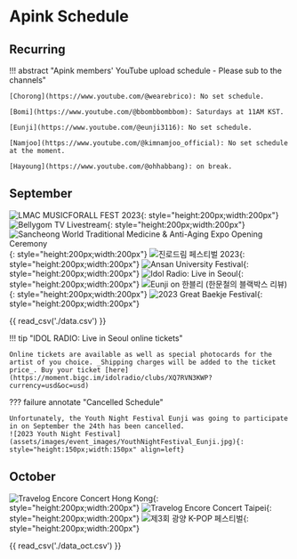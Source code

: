 # Apink Schedule

## Recurring

!!! abstract "Apink members' YouTube upload schedule - Please sub to the channels"

    [Chorong](https://www.youtube.com/@wearebrico): No set schedule.

    [Bomi](https://www.youtube.com/@bbombbombbom): Saturdays at 11AM KST.

    [Eunji](https://www.youtube.com/@eunji3116): No set schedule.

    [Namjoo](https://www.youtube.com/@kimnamjoo_official): No set schedule at the moment.

    [Hayoung](https://www.youtube.com/@ohhabbang): on break.

## September

![LMAC MUSICFORALL FEST 2023](assets/images/event_images/LMCA.jpg){: style="height:200px;width:200px"}
![Bellygom TV Livestream](assets/images/event_images/bellygom_tv.jpeg){: style="height:200px;width:200px"}
![Sancheong World Traditional Medicine & Anti-Aging Expo Opening Ceremony](assets/images/event_images/SancheongExpo.jpeg){: style="height:200px;width:200px"}
![진로드림 페스티벌 2023](assets/images/event_images/sept20_apink.jpeg){: style="height:200px;width:200px"}
![Ansan University Festival](assets/images/event_images/Ansan_Uni_Festival.jpg){: style="height:200px;width:200px"}
![Idol Radio: Live in Seoul](assets/images/event_images/idol_radio.jpeg){: style="height:200px;width:200px"}
![Eunji on 한블리 (한문철의 블랙박스 리뷰)](assets/images/event_images/Eunji_2023-09-28.webp){: style="height:200px;width:200px"}
![2023 Great Baekje Festival](assets/images/4pink.webp){: style="height:200px;width:200px"}

{{ read_csv('./data.csv') }}

!!! tip "IDOL RADIO: Live in Seoul online tickets"

    Online tickets are available as well as special photocards for the artist of you choice. _Shipping charges will be added to the ticket price_. Buy your ticket [here](https://moment.bigc.im/idolradio/clubs/XQ7RVN3KWP?currency=usd&oc=usd)

??? failure annotate "Cancelled Schedule"

    Unfortunately, the Youth Night Festival Eunji was going to participate in on September the 24th has been cancelled.
    ![2023 Youth Night Festival](assets/images/event_images/YouthNightFestival_Eunji.jpg){: style="height:150px;width:150px" align=left}

## October

![Travelog Encore Concert Hong Kong](assets/images/event_images/Travelog_enore_HK.jpg){: style="height:200px;width:200px"}
![Travelog Encore Concert Taipei](assets/images/event_images/Travelog_encore_Taipei.jpeg){: style="height:200px;width:200px"}
![제3회 광양 K-POP 페스티벌](assets/images/event_images/kpop_festival.jpg){: style="height:200px;width:200px"}

{{ read_csv('./data_oct.csv') }}
